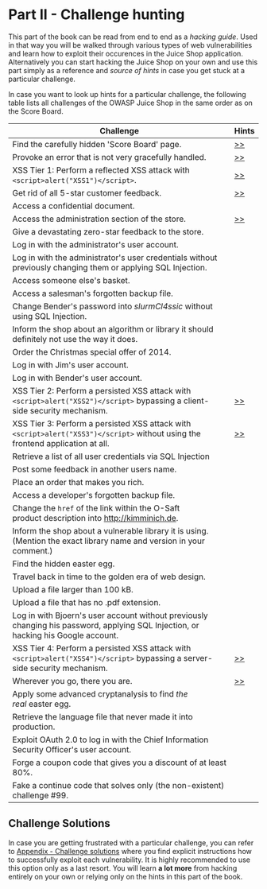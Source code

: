 # Part II - Challenge hunting

This part of the book can be read from end to end as a _hacking guide_. Used in that way you will be walked through various types of web vulnerabilities and learn how to exploit their
occurences in the Juice Shop application. Alternatively you can start hacking the Juice Shop on your own and use this part simply as a reference and _source of hints_ in case you get stuck at a particular challenge.

In case you want to look up hints for a particular challenge, the following table lists all challenges of the OWASP Juice Shop in the same order as on the Score Board.

| Challenge | Hints |
| --------- | ----- |
| Find the carefully hidden 'Score Board' page. | [>>](score-board.md#scoreBoardChallenge) |
| Provoke an error that is not very gracefully handled. | [>>](leakage.md#errorHandlingChallenge) |
| XSS Tier 1: Perform a reflected XSS attack with `<script>alert("XSS1")</script>`. | [>>](xss.md#xss1Challenge) |
| Get rid of all 5-star customer feedback. | [>>](access.md#fiveStarFeedbackChallenge) |
| Access a confidential document. | |
| Access the administration section of the store. | [>>](access.md#adminSectionChallenge) |
| Give a devastating zero-star feedback to the store. | |
| Log in with the administrator's user account. | |
| Log in with the administrator's user credentials without previously changing them or applying SQL Injection. | |
| Access someone else's basket. | |
| Access a salesman's forgotten backup file. | |
| Change Bender's password into _slurmCl4ssic_ without using SQL Injection. | |
| Inform the shop about an algorithm or library it should definitely not use the way it does. | |
| Order the Christmas special offer of 2014. | |
| Log in with Jim's user account. | |
| Log in with Bender's user account. | |
| XSS Tier 2: Perform a persisted XSS attack with `<script>alert("XSS2")</script>` bypassing a client-side security mechanism. | [>>](xss.md#xss2Challenge) |
| XSS Tier 3: Perform a persisted XSS attack with `<script>alert("XSS3")</script>` without using the frontend application at all. | [>>](xss.md#xss3Challenge) |
| Retrieve a list of all user credentials via SQL Injection | |
| Post some feedback in another users name. | |
| Place an order that makes you rich. | |
| Access a developer's forgotten backup file. | |
| Change the `href` of the link within the O-Saft product description into http://kimminich.de. | |
| Inform the shop about a vulnerable library it is using. (Mention the exact library name and version in your comment.) | |
| Find the hidden easter egg. | |
| Travel back in time to the golden era of web design. | |
| Upload a file larger than 100 kB. | |
| Upload a file that has no .pdf extension. | |
| Log in with Bjoern's user account without previously changing his password, applying SQL Injection, or hacking his Google account. | |
| XSS Tier 4: Perform a persisted XSS attack with `<script>alert("XSS4")</script>` bypassing a server-side security mechanism. | [>>](xss.md#xss4Challenge) |
| Wherever you go, there you are. | [>>](weak-security.md#redirectChallenge) |
| Apply some advanced cryptanalysis to find _the real_ easter egg. | |
| Retrieve the language file that never made it into production. | |
| Exploit OAuth 2.0 to log in with the Chief Information Security Officer's user account. | |
| Forge a coupon code that gives you a discount of at least 80%. | |
| Fake a continue code that solves only (the non-existent) challenge #99. | |

## Challenge Solutions

In case you are getting frustrated with a particular challenge, you can refer to [Appendix - Challenge solutions](/appendix/README.md) where you find explicit instructions
how to successfully exploit each vulnerability. It is highly recommended to use this option only as a last resort. You will learn __a lot more__ from hacking entirely on your own
or relying only on the hints in this part of the book.
